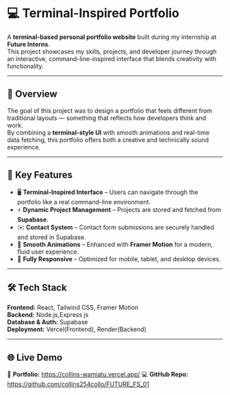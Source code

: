 # 💻 Terminal-Inspired Portfolio

A **terminal-based personal portfolio website** built during my internship at **Future Interns**.  
This project showcases my skills, projects, and developer journey through an interactive, command-line-inspired interface that blends creativity with functionality.

---

## 🚀 Overview

The goal of this project was to design a portfolio that feels different from traditional layouts — something that reflects how developers think and work.  
By combining a **terminal-style UI** with smooth animations and real-time data fetching, this portfolio offers both a creative and technically sound experience.

---

## 🧠 Key Features

- 🖥️ **Terminal-Inspired Interface** – Users can navigate through the portfolio like a real command-line environment.  
- ⚡ **Dynamic Project Management** – Projects are stored and fetched from **Supabase**.  
- ✉️ **Contact System** – Contact form submissions are securely handled and stored in Supabase.  
- 🎨 **Smooth Animations** – Enhanced with **Framer Motion** for a modern, fluid user experience.  
- 📱 **Fully Responsive** – Optimized for mobile, tablet, and desktop devices.  

---

## 🛠️ Tech Stack

**Frontend:** React, Tailwind CSS, Framer Motion  
**Backend:** Node.js,Express js  
**Database & Auth:** Supabase  
**Deployment:** Vercel(Frontend), Render(Backend) 

---
## 🌐 Live Demo

🔗 **Portfolio:**  https://collins-wamiatu.vercel.app/
💻 **GitHub Repo:** https://github.com/collins254collo/FUTURE_FS_01




